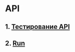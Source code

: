 # API
## 1. [Тестирование API](https://dianalyutova-6301292.postman.co/workspace/%D0%94%D0%B8%D0%B0%D0%BD%D0%B0-%D0%9B%D1%8E%D1%82%D0%BE%D0%B2%D0%B0's-Workspace~303f18eb-1c77-4315-8481-c3fdc97144bb/request/48936366-1384fe78-aeb6-419e-87c7-48754987583e?action=share&creator=48936366&ctx=documentation)
## 2. [Run](https://www.postman.com/d7211400-1595952/s-workspace/run/48842919-0f56d673-d7f0-4b33-ad26-ecf57e454a15)
